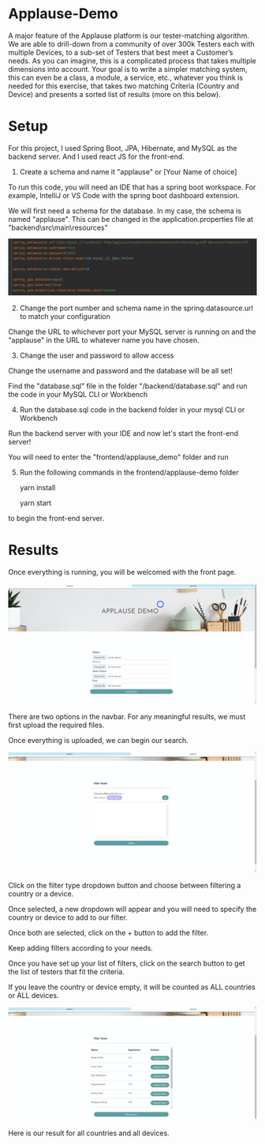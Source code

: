 # Applause-Demo
A major feature of the Applause platform is our tester-matching algorithm. We are able to drill-down from a community of over 300k Testers each with multiple Devices, to a sub-set of Testers that best meet a Customer’s needs. As you can imagine, this is a complicated process that takes multiple dimensions into account.
Your goal is to write a simpler matching system, this can even be a class, a module, a service, etc., whatever you think is needed for this exercise, that takes two matching Criteria (Country and Device) and presents a sorted list of results (more on this below).

# Setup
For this project, I used Spring Boot, JPA, Hibernate, and MySQL as the backend server. And I used react JS for the front-end.

1. Create a schema and name it "applause" or [Your Name of choice]


To run this code, you will need an IDE that has a spring boot workspace. For example, IntelliJ or VS Code with the spring boot dashboard extension.

We will first need a schema for the database.
In my case, the schema is named "applause".
This can be changed in the application.properties file at "backend\src\main\resources\"

![appProps](./assets/appProps.PNG)

2. Change the port number and schema name in the spring.datasource.url to match your configuration

Change the URL to whichever port your MySQL server is running on and the "applause" in the URL to whatever name you have chosen.

3. Change the user and password to allow access


Change the username and password and the database will be all set!

Find the "database.sql" file in the folder "/backend/database.sql"
and run the code in your MySQL CLI or Workbench

4. Run the database.sql code in the backend folder in your mysql CLI or Workbench


Run the backend server with your IDE and now let's start the front-end server!

You will need to enter the "frontend/applause_demo" folder and run 
    
5. Run the following commands in the frontend/applause-demo folder

    yarn install
    
    yarn start

to begin the front-end server.


# Results
Once everything is running, you will be welcomed with the front page.

![home](/assets/home.PNG)

There are two options in the navbar. For any meaningful results, we must first upload the required files.

Once everything is uploaded, we can begin our search.

![search](/assets/search.PNG)

Click on the filter type dropdown button and choose between filtering a country or a device.

Once selected, a new dropdown will appear and you will need to specify the country or device to add to our filter.

Once both are selected, click on the + button to add the filter.

Keep adding filters according to your needs.

Once you have set up your list of filters, click on the search button to get the list of testers that fit the criteria.

If you leave the country or device empty, it will be counted as ALL countries or ALL devices.

![list](./assets/list.PNG)

Here is our result for all countries and all devices.

